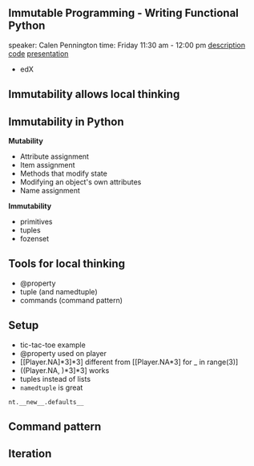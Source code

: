 ## Immutable Programming - Writing Functional Python

speaker: Calen Pennington
time: Friday 11:30 am - 12:00 pm
[description](https://us.pycon.org/2017/schedule/presentation/729/)
[code](https://github.com/cpennington/pycon-2017-immutable-programming)
[presentation](http://vengefulpickle.com/pycon-2017-immutable-programming/#/)

- edX

## Immutability allows local thinking

## Immutability in Python

**Mutability**
- Attribute assignment
- Item assignment
- Methods that modify state
- Modifying an object's own attributes
- Name assignment

**Immutability**
- primitives
- tuples
- fozenset

## Tools for local thinking
- @property
- tuple (and namedtuple)
- commands (command pattern)

## Setup

- tic-tac-toe example
- @property used on player
- [[Player.NA]\*3]\*3] different from [[Player.NA\*3] for _ in range(3)]
- ((Player.NA, )\*3]\*3] works
- tuples instead of lists
- `namedtuple` is great
```
nt.__new__.defaults__
```

## Command pattern

## Iteration

